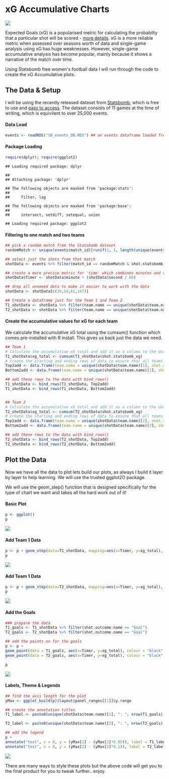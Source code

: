 xG Accumulative Charts
================
![](https://github.com/FCrSTATS/StatsBomb_WomensData/blob/master/images/xGaccum/Unknown-5.png)

Expected Goals (xG) is a popularised metric for calculating the probabilty that a particular shot will be scored - [more details](https://www.bbc.co.uk/sport/football/40699431). xG is a more reliable metric when assessed over seasons worth of data and single-game analysis using xG has huge weaknesses. However, single-game accumulative analysis has become popular, mainly because it shows a narrative of the match over time.

Using Statsbomb free women's football data I will run through the code to create the xG Accumulative plots.

The Data & Setup
----------------

I will be using the recently released dataset from [Statsbomb](https://twitter.com/statsbomb), which is free to use and [easy to access](https://www.github.com). The dataset consists of 11 games at the time of writing, which is equivilent to over 25,000 events.

#### Data Load

``` r
events <- readRDS("SB_events_DB.RDS") ## an events dataframe loaded from local storage - see my previous tutorial 
```

#### Package Loading

``` r
require(dplyr); require(ggplot2)
```

    ## Loading required package: dplyr

    ## 
    ## Attaching package: 'dplyr'

    ## The following objects are masked from 'package:stats':
    ## 
    ##     filter, lag

    ## The following objects are masked from 'package:base':
    ## 
    ##     intersect, setdiff, setequal, union

    ## Loading required package: ggplot2

#### Filtering to one match and two teams

``` r
## pick a random match from the Statsbomb dataset 
randomMatch <- unique(events$match_id)[runif(1, 1, length(unique(events$match_id)) )]

## select just the shots from that match 
shotData <- events %>% filter(match_id == randomMatch & shot.statsbomb_xg > 0)

## create a more precise metric for 'time' which combines minutes and seconds 
shotData$Timer <- shotData$minute + (shotData$second / 60)

## drop all unneeed data to make it easier to work with the data 
shotData <- shotData[c(19,54,61,147)]

## Create a dataframe just for the Team 1 and Team 2
T1_shotData <- shotData %>% filter(team.name == unique(shotData$team.name)[1])
T2_shotData <- shotData %>% filter(team.name == unique(shotData$team.name)[2])
```

#### Create the accumulative values for xG for each team

We calculate the accumulative xG total using the cumsum() function which comes pre-installed with R install. This gives us back just the data we need.

``` r
## Team 1
# Calculate the accumulative xG total and add it as a column to the dataframe 
T1_shotData$xg_total <- cumsum(T1_shotData$shot.statsbomb_xg)
# create the starting and ending rows of data to ensure that all teams start on 0 and end at 96 minutes 
Top2add <- data.frame(team.name = unique(shotData$team.name)[1], shot.statsbomb_xg = 0, Timer = 0, shot.outcome.name = "-", xg_total = 0, stringsAsFactors = F)
Bottom2add <- data.frame(team.name = unique(shotData$team.name)[1], shot.statsbomb_xg = 0, Timer = 96,  shot.outcome.name = "-", xg_total = max(T1_shotData$xg_total), stringsAsFactors = F)

## add these rows to the data with bind_rows()
T1_shotData <- bind_rows(T1_shotData, Top2add)
T1_shotData <- bind_rows(T1_shotData, Bottom2add)


## Team 2
# Calculate the accumulative xG total and add it as a column to the dataframe 
T2_shotData$xg_total <- cumsum(T2_shotData$shot.statsbomb_xg)
# create the starting and ending rows of data to ensure that all teams start on 0 and end at 96 minutes 
Top2add <- data.frame(team.name = unique(shotData$team.name)[2], shot.statsbomb_xg = 0, Timer = 0,  shot.outcome.name = "-", xg_total = 0, stringsAsFactors = F)
Bottom2add <- data.frame(team.name = unique(shotData$team.name)[2], shot.statsbomb_xg = 0, Timer = 96,  shot.outcome.name = "-", xg_total = max(T2_shotData$xg_total), stringsAsFactors = F)

## add these rows to the data with bind_rows()
T2_shotData <- bind_rows(T2_shotData, Top2add)
T2_shotData <- bind_rows(T2_shotData, Bottom2add)
```

Plot the Data
-------------

Now we have all the data to plot lets build our plots, as always I build it layer by layer to help learning. We will use the trusted ggplot2() package.

We will use the geom\_step() function that is designed specifically for the type of chart we want and takes all the hard work out of it!

#### Basic Plot

``` r
p <- ggplot()
p
```

![](https://github.com/FCrSTATS/StatsBomb_WomensData/blob/master/images/xGaccum/Unknown.png)

#### Add Team 1 Data

``` r
p <- p + geom_step(data=T1_shotData, mapping=aes(x=Timer, y=xg_total), colour = "#E24F55", size = 1.5, alpha = 0.8)
p
```

![](https://github.com/FCrSTATS/StatsBomb_WomensData/blob/master/images/xGaccum/Unknown-1.png)

#### Add Team 1 Data

``` r
p <- p + geom_step(data=T2_shotData, mapping=aes(x=Timer, y=xg_total), colour = "#2B6DD2", size = 1.5, alpha = 0.8)
p
```

![](https://github.com/FCrSTATS/StatsBomb_WomensData/blob/master/images/xGaccum/Unknown-2.png)

#### Add the Goals

``` r
### prepare the data 
T1_goals <- T1_shotData %>% filter(shot.outcome.name == "Goal")
T2_goals <- T2_shotData %>% filter(shot.outcome.name == "Goal")

## add the points on for the goals 
p <- p + 
geom_point(data = T1_goals, aes(x=Timer, y=xg_total), colour = "black", size = 4, alpha = 1, fill = "#E24F55", shape = 21) +
geom_point(data = T2_goals, aes(x=Timer, y=xg_total), colour = "black", size = 4, alpha = 1, fill = "#2B6DD2", shape = 21)

p
```

![](https://github.com/FCrSTATS/StatsBomb_WomensData/blob/master/images/xGaccum/Unknown-3.png)

#### Labels, Theme & Legends

``` r
## find the axis length for the plot
yMax <- ggplot_build(p)$layout$panel_ranges[[1]]$y.range

## create the annotation titles 
T1_label <- paste0(unique(shotData$team.name)[1], ": ", nrow(T1_goals), " Actual: ", round(max(T1_shotData$xg_total), 2), "xG Diff: ", nrow(T1_goals) - round(max(T1_shotData$xg_total), 2))

T2_label <- paste0(unique(shotData$team.name)[2], ": ", nrow(T2_goals), " Actual: ", round(max(T2_shotData$xg_total), 2), "xG Diff: ", nrow(T2_goals) - round(max(T2_shotData$xg_total), 2))

## add the legend 
p + 
annotate("text", x = 0, y = (yMax[2] - (yMax[2]*0.05)), label = T1_label, hjust = 0, colour = "#E24F55") + 
annotate("text", x = 0, y = (yMax[2] - (yMax[2]*0.1)), label = T2_label, hjust = 0, colour = "#2B6DD2") + labs(x = "Minutes", y = "Accumulative xG") + theme_minimal()
```

![](https://github.com/FCrSTATS/StatsBomb_WomensData/blob/master/images/xGaccum/Unknown-4.png)

There are many ways to style these plots but the above code will get you to the final product for you to tweak further.. enjoy.
